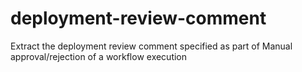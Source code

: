 # deployment-review-comment
Extract the deployment review comment specified as part of Manual approval/rejection of a workflow execution
